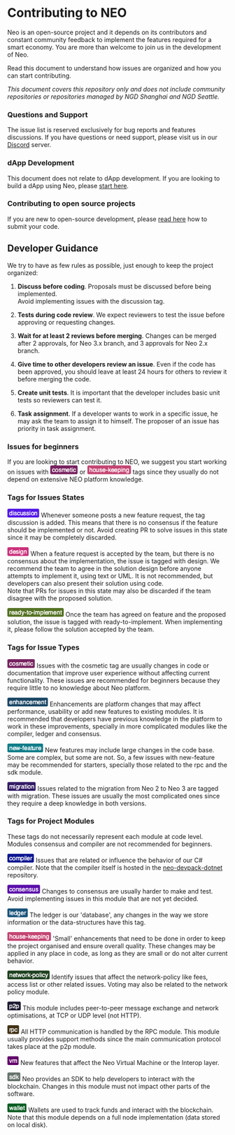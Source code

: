 
# Contributing to NEO
Neo is an open-source project and it depends on its contributors and constant community feedback to implement the features required for a smart economy. You are more than welcome to join us in the development of Neo.  

Read this document to understand how issues are organized and how you can start contributing.

*This document covers this repository only and does not include community repositories or repositories managed by NGD Shanghai and NGD Seattle.*

### Questions and Support
The issue list is reserved exclusively for bug reports and features discussions. If you have questions or need support, please visit us in our [Discord](https://discord.io/neo) server.  

### dApp Development
This document does not relate to dApp development. If you are looking to build a dApp using Neo, please [start here](https://neo.org/dev).

### Contributing to open source projects
If you are new to open-source development, please [read here](https://opensource.guide/how-to-contribute/#opening-a-pull-request) how to submit your code.

## Developer Guidance
We try to have as few rules as possible,  just enough to keep the project organized:


1.  **Discuss before coding**. Proposals must be discussed before being implemented.  
Avoid implementing issues with the discussion tag.
2. **Tests during code review**. We expect reviewers to test the issue before approving or requesting changes.

3. **Wait for at least 2 reviews before merging**. Changes can be merged after 2 approvals, for Neo 3.x branch, and 3 approvals for Neo 2.x branch.

3. **Give time to other developers review an issue**. Even if the code has been approved, you should leave at least 24 hours for others to review it before merging the code.

4. **Create unit tests**. It is important that the developer includes basic unit tests so reviewers can test it.

5. **Task assignment**. If a developer wants to work in a specific issue, he may ask the team to assign it to himself. The proposer of an issue has priority in task assignment.


### Issues for beginners
If you are looking to start contributing to NEO, we suggest you start working on issues with ![](./.github/images/cosmetic.png) or ![](./.github/images/house-keeping.png) tags since they usually do not depend on extensive NEO platform knowledge. 

### Tags for Issues States

![Discussion](./.github/images/discussion.png) Whenever someone posts a new feature request, the tag discussion is added. This means that there is no consensus if the feature should be implemented or not. Avoid creating PR to solve issues in this state since it may be completely discarded.

![Design](./.github/images/solution-design.png) When a feature request is accepted by the team, but there is no consensus about the implementation, the issue is tagged with design. We recommend the team to agree in the solution design before anyone attempts to implement it, using text or UML. It is not recommended, but developers can also present their solution using code.  
Note that PRs for issues in this state may also be discarded if the team disagree with the proposed solution.

![Ready-to-implement](./.github/images/ready-to-implement.png) Once the team has agreed on feature and the proposed solution, the issue is tagged with ready-to-implement. When implementing it, please follow the solution accepted by the team.

### Tags for Issue Types

![Cosmetic](./.github/images/cosmetic.png) Issues with the cosmetic tag are usually changes in code or documentation that improve user experience without affecting current functionality. These issues are recommended for beginners because they require little to no knowledge about Neo platform.

![Enhancement](./.github/images/enhancement.png) Enhancements are platform changes that may affect performance, usability or add new features to existing modules. It is recommended that developers have previous knowledge in the platform to work in these improvements, specially in more complicated modules like the compiler, ledger and consensus.

![Feature](./.github/images/new-feature.png) New features may include large changes in the code base. Some are complex, but some are not. So, a few issues with new-feature may be recommended for starters, specially those related to the rpc and the sdk module.

![Migration](./.github/images/migration.png) Issues related to the migration from Neo 2 to Neo 3 are tagged with migration. These issues are usually the most complicated ones since they require a deep knowledge in both versions.

### Tags for Project Modules 
These tags do not necessarily represent each module at code level. Modules consensus and compiler are not recommended for beginners.

![Compiler](./.github/images/compiler.png) Issues that are related or influence the behavior of our C# compiler. Note that the compiler itself is hosted in the [neo-devpack-dotnet](https://github.com/neo-project/neo-devpack-dotnet) repository.

![Consensus](./.github/images/consensus.png) Changes to consensus are usually harder to make and test. Avoid implementing issues in this module that are not yet decided.

![Ledger](./.github/images/ledger.png) The ledger is our 'database', any changes in the way we store information or the data-structures have this tag.

![House-keeping](./.github/images/house-keeping.png) 'Small' enhancements that need to be done in order to keep the project organised and ensure overall quality. These changes may be applied in any place in code, as long as they are small or do not alter current behavior.

![Network-policy](./.github/images/network-policy.png) Identify issues that affect the network-policy like fees, access list or other related issues. Voting may also be related to the network policy module.

![P2P](./.github/images/p2p.png) This module includes peer-to-peer message exchange and network optimisations, at TCP or UDP level (not HTTP).

![RPC](./.github/images/rpc.png) All HTTP communication is handled by the RPC module. This module usually provides support methods since the main communication protocol takes place at the p2p module.

![VM](./.github/images/vm.png) New features that affect the Neo Virtual Machine or the Interop layer.

![SDK](./.github/images/sdk.png) Neo provides an SDK to help developers to interact with the blockchain. Changes in this module must not impact other parts of the software. 

![Wallet](./.github/images/wallet.png) Wallets are used to track funds and interact with the blockchain. Note that this module depends on a full node implementation (data stored on local disk).




